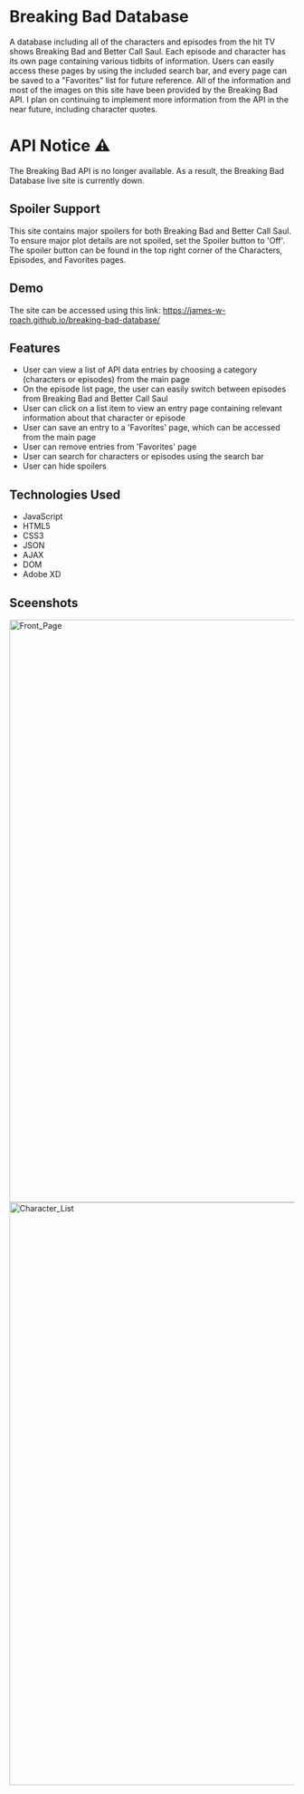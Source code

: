 # Breaking Bad Database

A database including all of the characters and episodes from the hit TV shows Breaking Bad and Better Call Saul. Each episode and character has its own page containing various tidbits of information. Users can easily access these pages by using the included search bar, and every page can be saved to a "Favorites" list for future reference. All of the information and most of the images on this site have been provided by the Breaking Bad API. I plan on continuing to implement more information from the API in the near future, including character quotes.

# API Notice ⚠️

The Breaking Bad API is no longer available. As a result, the Breaking Bad Database live site is currently down.

## Spoiler Support

This site contains major spoilers for both Breaking Bad and Better Call Saul. To ensure major plot details are not spoiled, set the Spoiler button to 'Off'. The spoiler button can be found in the top right corner of the Characters, Episodes, and Favorites pages.

## Demo

The site can be accessed using this link: https://james-w-roach.github.io/breaking-bad-database/

## Features
- User can view a list of API data entries by choosing a category (characters or episodes) from the main page
- On the episode list page, the user can easily switch between episodes from Breaking Bad and Better Call Saul
- User can click on a list item to view an entry page containing relevant information about that character or episode
- User can save an entry to a 'Favorites' page, which can be accessed from the main page
- User can remove entries from 'Favorites' page
- User can search for characters or episodes using the search bar
- User can hide spoilers

## Technologies Used

- JavaScript
- HTML5
- CSS3
- JSON
- AJAX
- DOM
- Adobe XD

## Sceenshots

<img width="1029" alt="Front_Page" src="https://user-images.githubusercontent.com/76799878/119913523-f70be300-bf12-11eb-8282-7f10635e4ceb.png">
<img width="1029" alt="Character_List" src="https://user-images.githubusercontent.com/76799878/119913515-f3785c00-bf12-11eb-8418-3150963d9006.png">
